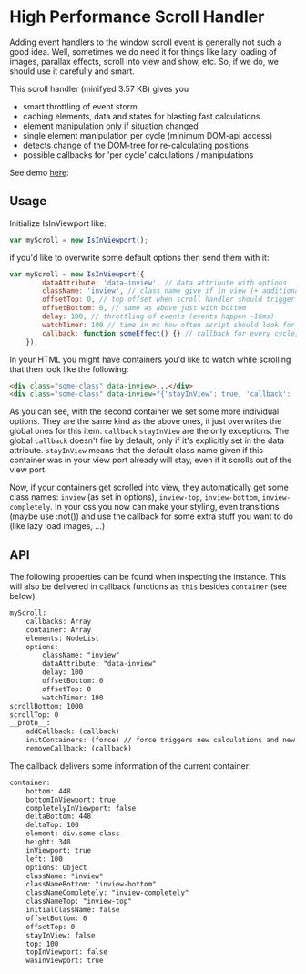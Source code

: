 # High Performance Scroll Handler

Adding event handlers to the window scroll event is generally not such a good idea. Well, sometimes we do need it for things like lazy loading of images, parallax effects, scroll into view and show, etc. So, if we do, we should use it carefully and smart.

This scroll handler (minifyed 3.57 KB) gives you
 - smart throttling of event storm
 - caching elements, data and states for blasting fast calculations
 - element manipulation only if situation changed
 - single element manipulation per cycle (minimum DOM-api access)
 - detects change of the DOM-tree for re-calculating positions
 - possible callbacks for 'per cycle' calculations / manipulations

See demo [here](http://dematte.at/scrollHandler):

## Usage

Initialize IsInViewport like:
```javascript
var myScroll = new IsInViewport();
```

if you'd like to overwrite some default options then send them with it:
```javascript
var myScroll = new IsInViewport({
        dataAttribute: 'data-inview', // data attribute with options
        className: 'inview', // class name give if in view (+ additional)
        offsetTop: 0, // top offset when scroll handler should trigger
        offsetBottom: 0, // same as above just with bottom
        delay: 100, // throttling of events (events happen ~16ms)
        watchTimer: 100 // time in ms how often script should look for DOM change
        callback: function someEffect() {} // callback for every cycle; default is none
    });
```

In your HTML you might have containers you'd like to watch while scrolling that then look like the following:
```HTML
<div class="some-class" data-inview>...</div>
<div class="some-class" data-inview="{'stayInView': true, 'callback': 'paralaxCallback'}">...</div>
```

As you can see, with the second container we set some more individual options. They are the same kind as the above ones, it just overwrites the global ones for this item. ```callback``` ```stayInView``` are the only exceptions. The global ```callback``` doesn't fire by default, only if it's explicitly set in the data attribute. ```stayInView``` means that the default class name given if this container was in your view port already will stay, even if it scrolls out of the view port.

Now, if your containers get scrolled into view, they automatically get some class names: ```inview``` (as set in options), ```inview-top```, ```inview-bottom```, ```inview-completely```. In your css you now can make your styling, even transitions (maybe use :not()) and use the callback for some extra stuff you want to do (like lazy load images, ...)

## API

The following properties can be found when inspecting the instance. This will also be delivered in callback functions as ```this``` besides ```container``` (see below).
```HTML
myScroll:
    callbacks: Array
    container: Array
    elements: NodeList
    options: 
        className: "inview"
        dataAttribute: "data-inview"
        delay: 100
        offsetBottom: 0
        offsetTop: 0
        watchTimer: 100
scrollBottom: 1000
scrollTop: 0
__proto__:
    addCallback: (callback)
    initContainers: (force) // force triggers new calculations and new collection
    removeCallback: (callback)
```

The callback delivers some information of the current container:
```HTML
container:
    bottom: 448
    bottomInViewport: true
    completelyInViewport: false
    deltaBottom: 448
    deltaTop: 100
    element: div.some-class
    height: 348
    inViewport: true
    left: 100
    options: Object
    className: "inview"
    classNameBottom: "inview-bottom"
    classNameCompletely: "inview-completely"
    classNameTop: "inview-top"
    initialClassName: false
    offsetBottom: 0
    offsetTop: 0
    stayInView: false
    top: 100
    topInViewport: false
    wasInViewport: true
```